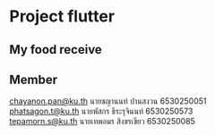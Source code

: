 # Project flutter 
## My food receive



## Member 
chayanon.pan@ku.th
นายชญานนท์ ปานสงวน 6530250051 
<br>
phatsagon.t@ku.th
นายพัสกร ธีระรุจินนท์ 6530250573
<br>
tepamorn.s@ku.th
นายเทพอมร สิงขรเขียว 6530250085
